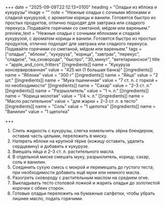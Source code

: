 +++
date = "2025-09-09T22:12:13+0100"
heading = "Оладьи из яблока и кукурузы"
image = ""
note = "Нежные оладьи с сочными яблоками и сладкой кукурузой, с ароматом корицы и ванили. Готовятся быстро из простых продуктов, отлично подходят для завтрака или сладкого перекуса. Подавайте горячими со сметаной, мёдом или вареньем."
preview_text = "Нежные оладьи с сочными яблоками и сладкой кукурузой, с ароматом корицы и ванили. Готовятся быстро из простых продуктов, отлично подходят для завтрака или сладкого перекуса. Подавайте горячими со сметаной, мёдом или вареньем."
tags = ["оладьи", "яблоки", "кукуруза", "корица", "завтрак", "перекус", "сладкое", "на_сковороде", "быстро", "30_минут", "вегетарианское"]
title = "apple_and_corn_fritters"
[[ingredients]]
name = "Кукуруза консервированная"
value = "425 мл (1 большая банка)"
[[ingredients]]
name = "Яблоки"
value = "300 г"
[[ingredients]]
name = "Яйца"
value = "2 шт."
[[ingredients]]
name = "Мука пшеничная"
value = "7 ст. л. с горкой + по необходимости"
[[ingredients]]
name = "Сахар"
value = "2–3 ст. л."
[[ingredients]]
name = "Разрыхлитель"
value = "1 ч. л."
[[ingredients]]
name = "Корица молотая"
value = "1/4 ч. л."
[[ingredients]]
name = "Масло растительное"
value = "для жарки + 2–3 ст. л. в тесто"
[[ingredients]]
name = "Соль"
value = "1 щепотка"
[[ingredients]]
name = "Ванилин"
value = "1 щепотка"

+++
1. Слить жидкость с кукурузы, слегка измельчить зёрна блендером, оставив часть целыми, переложить в миску.
2. Натереть яблоки на крупной тёрке (кожицу оставить, удалить сердцевину) и добавить к кукурузе.
3. Вмешать яйца и 2–3 ст. л. растительного масла.
4. В отдельной миске смешать муку, разрыхлитель, корицу, сахар, соль и ванилин.
5. Соединить сухую смесь с мокрой и перемешать до густого теста; при необходимости добавить ещё муки или немного масла.
6. Разогреть сковороду с растительным маслом на среднем огне.
7. Выкладывать тесто столовой ложкой и жарить оладьи до золотистой корочки с обеих сторон.
8. Готовые оладьи переложить на бумажные салфетки, чтобы убрать лишнее масло, подать горячими.
